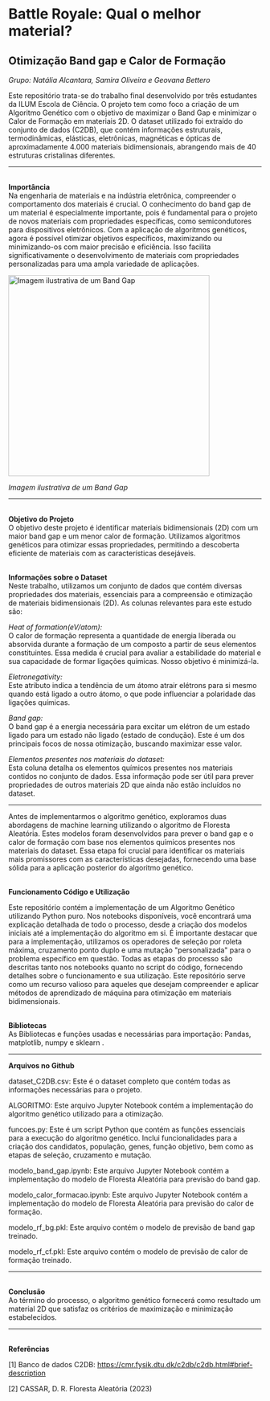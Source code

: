 # Battle Royale: Qual o melhor material?

## Otimização Band gap e Calor de Formação

_Grupo: Natália Alcantara, Samira Oliveira e Geovana Bettero_

Este repositório trata-se do trabalho final desenvolvido por três estudantes da ILUM Escola de Ciência. O projeto tem como foco a criação de um Algoritmo Genético com o objetivo de maximizar o Band Gap e minimizar o Calor de Formação em materiais 2D. O dataset utilizado foi extraído do conjunto de dados (C2DB), que contém informações estruturais, termodinâmicas, elásticas, eletrônicas, magnéticas e ópticas de aproximadamente 4.000 materiais bidimensionais, abrangendo mais de 40 estruturas cristalinas diferentes.

---
<b><br>Importância<br></b>
Na engenharia de materiais e na indústria eletrônica, compreender o comportamento dos materiais é crucial. O conhecimento do band gap de um material é especialmente importante, pois é fundamental para o projeto de novos materiais com propriedades específicas, como semicondutores para dispositivos eletrônicos. Com a aplicação de algoritmos genéticos, agora é possível otimizar objetivos específicos, maximizando ou minimizando-os com maior precisão e eficiência. Isso facilita significativamente o desenvolvimento de materiais com propriedades personalizadas para uma ampla variedade de aplicações.

<img src="https://cloud.squidex.io/api/assets/matmatch-cms/d96c504d-2d4b-40fd-9954-693d434344b0/screenshot-2020-05-05-at-16.04.35.png" alt="Imagem ilustrativa de um Band Gap" width="400"/>
    <p><i>Imagem ilustrativa de um Band Gap</i></p>
<hr>
<b><br>Objetivo do Projeto<br></b>
O objetivo deste projeto é identificar materiais bidimensionais (2D) com um maior band gap e um menor calor de formação. Utilizamos algoritmos genéticos para otimizar essas propriedades, permitindo a descoberta eficiente de materiais com as características desejáveis.

<b><br>Informações sobre o Dataset<br></b>
Neste trabalho, utilizamos um conjunto de dados que contém diversas propriedades dos materiais, essenciais para a compreensão e otimização de materiais bidimensionais (2D). As colunas relevantes para este estudo são:

_Heat of formation(eV/atom):_<br> O calor de formação representa a quantidade de energia liberada ou absorvida durante a formação de um composto a partir de seus elementos constituintes. Essa medida é crucial para avaliar a estabilidade do material e sua capacidade de formar ligações químicas. Nosso objetivo é minimizá-la.

_Eletronegativity:_<br> Este atributo indica a tendência de um átomo atrair elétrons para si mesmo quando está ligado a outro átomo, o que pode influenciar a polaridade das ligações químicas.

_Band gap:_<br>O band gap é a energia necessária para excitar um elétron de um estado ligado para um estado não ligado (estado de condução). Este é um dos principais focos de nossa otimização, buscando maximizar esse valor.

_Elementos presentes nos materiais do dataset:_<br> Esta coluna detalha os elementos químicos presentes nos materiais contidos no conjunto de dados. Essa informação pode ser útil para prever propriedades de outros materiais 2D que ainda não estão incluídos no dataset.


<hr>
<Sobre o projeto>
Antes de implementarmos o algoritmo genético, exploramos duas abordagens de machine learning utilizando o algoritmo de Floresta Aleatória. Estes modelos foram desenvolvidos para prever o band gap e o calor de formação com base nos elementos químicos presentes nos materiais do dataset. Essa etapa foi crucial para identificar os materiais mais promissores com as características desejadas, fornecendo uma base sólida para a aplicação posterior do algoritmo genético.
    
<b><br> Funcionamento Código e Utilização <br></b>

Este repositório contém a implementação de um Algoritmo Genético utilizando Python puro. Nos notebooks disponíveis, você encontrará uma explicação detalhada de todo o processo, desde a criação dos modelos iniciais até a implementação do algoritmo em si. É importante destacar que para a implementação, utilizamos os operadores de seleção por roleta máxima, cruzamento ponto duplo e uma mutação "personalizada" para o problema específico em questão. Todas as etapas do processo são descritas tanto nos notebooks quanto no script do código, fornecendo detalhes  sobre o funcionamento e sua utilização. Este repositório serve como um recurso valioso para aqueles que desejam compreender e aplicar métodos de aprendizado de máquina para otimização em materiais bidimensionais.

<b><br>Bibliotecas<br></b>
As Bibliotecas e funções usadas e necessárias para importação: Pandas, matplotlib, numpy e sklearn .  

<hr>

<b>Arquivos no Github<br></b>

dataset_C2DB.csv: Este é o dataset completo que contém todas as informações necessárias para o projeto.

ALGORITMO: Este arquivo Jupyter Notebook contém a implementação do algoritmo genético utilizado para a otimização.

funcoes.py: Este é um script Python que contém as funções essenciais para a execução do algoritmo genético. Inclui funcionalidades para a criação dos candidatos, população, genes, função objetivo, bem como as etapas de seleção, cruzamento e mutação.

modelo_band_gap.ipynb: Este arquivo Jupyter Notebook contém a implementação do modelo de Floresta Aleatória para previsão do band gap.

modelo_calor_formacao.ipynb: Este arquivo Jupyter Notebook contém a implementação do modelo de Floresta Aleatória para previsão do calor de formação.

modelo_rf_bg.pkl: Este arquivo contém o modelo de previsão de band gap treinado.

modelo_rf_cf.pkl: Este arquivo contém o modelo de previsão de calor de formação treinado.


<hr>
<b><br>Conclusão<br></b>
Ao término do processo, o algoritmo genético fornecerá como resultado um material 2D que satisfaz os critérios de maximização e minimização estabelecidos.

<hr>
<b><br>Referências<br></b>

[1] Banco de dados C2DB: https://cmr.fysik.dtu.dk/c2db/c2db.html#brief-description 

[2] CASSAR, D. R. Floresta Aleatória (2023)
